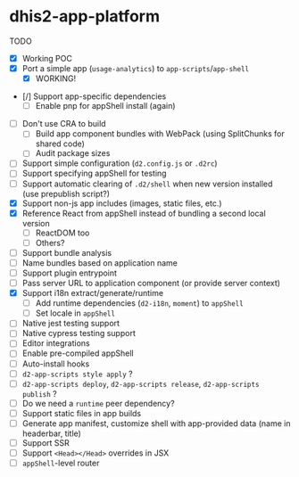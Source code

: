 # dhis2-app-platform

TODO

-   [x] Working POC
-   [x] Port a simple app (`usage-analytics`) to `app-scripts`/`app-shell`
    -   [x] WORKING!
-   [/] Support app-specific dependencies
    -   [ ] Enable pnp for appShell install (again)
-   [ ] Don't use CRA to build
    -   [ ] Build app component bundles with WebPack (using SplitChunks for shared code)
    -   [ ] Audit package sizes
-   [ ] Support simple configuration (`d2.config.js` or `.d2rc`)
-   [ ] Support specifying appShell for testing
-   [ ] Support automatic clearing of `.d2/shell` when new version installed (use prepublish script?)
-   [x] Support non-js app includes (images, static files, etc.)
-   [x] Reference React from appShell instead of bundling a second local version
    -   [ ] ReactDOM too
    -   [ ] Others?
-   [ ] Support bundle analysis
-   [ ] Name bundles based on application name
-   [ ] Support plugin entrypoint
-   [ ] Pass server URL to application component (or provide server context)
-   [x] Support i18n extract/generate/runtime
    -   [ ] Add runtime dependencies (`d2-i18n`, `moment`) to `appShell`
    -   [ ] Set locale in `appShell`
-   [ ] Native jest testing support
-   [ ] Native cypress testing support
-   [ ] Editor integrations
-   [ ] Enable pre-compiled appShell
-   [ ] Auto-install hooks
-   [ ] `d2-app-scripts style apply` ?
-   [ ] `d2-app-scripts deploy`, `d2-app-scripts release`, `d2-app-scripts publish` ?
-   [ ] Do we need a `runtime` peer dependency?
-   [ ] Support static files in app builds
-   [ ] Generate app manifest, customize shell with app-provided data (name in headerbar, title)
-   [ ] Support SSR
-   [ ] Support `<Head></Head>` overrides in JSX
-   [ ] `appShell`-level router
